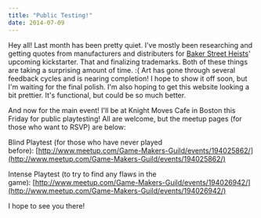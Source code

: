 ```yaml
---
title: "Public Testing!"
date: 2014-07-09
---
```

Hey all! Last month has been pretty quiet. I've mostly been researching and getting quotes from manufacturers and distributers for [Baker Street Heists](../baker-street-heists)' upcoming kickstarter. That and finalizing trademarks. Both of these things are taking a surprising amount of time. :( Art has gone through several feedback cycles and is nearing completion! I hope to show it off soon, but I'm waiting for the final polish. I'm also hoping to get this website looking a bit prettier. It's functional, but could be so much better.

And now for the main event! I'll be at Knight Moves Cafe in Boston this Friday for public playtesting! All are welcome, but the meetup pages (for those who want to RSVP) are below:

Blind Playtest (for those who have never played before): [http://www.meetup.com/Game-Makers-Guild/events/194025862/](http://www.meetup.com/Game-Makers-Guild/events/194025862/)

Intense Playtest (to try to find any flaws in the game): [http://www.meetup.com/Game-Makers-Guild/events/194026942/](http://www.meetup.com/Game-Makers-Guild/events/194026942/)

I hope to see you there!
